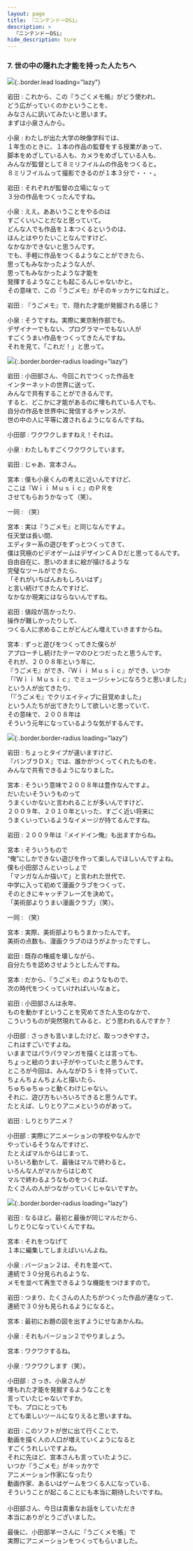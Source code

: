 ```yaml
---
layout: page
title: 『ニンテンドーDSi』
description: >
  『ニンテンドーDSi』
hide_description: ture
---
```


### 7. 世の中の隠れた才能を持った人たちへ

![](/interviews/jp/nds/XXXX/vol1/img/mainvisual7.jpg){:.border.lead loading="lazy"}

岩田
: これから、この『うごくメモ帳』がどう使われ、<br>どう広がっていくのかということを、<br>みなさんに訊いてみたいと思います。<br>まずは小泉さんから。

小泉
: わたしが出た大学の映像学科では、<br>１年生のときに、１本の作品の監督をする授業があって、<br>脚本をめざしている人も、カメラをめざしている人も、<br>みんなが監督として８ミリフイルムの作品をつくると。<br>８ミリフイルムって撮影できるのが１本３分で・・・。

岩田
: それぞれが監督の立場になって<br>３分の作品をつくったんですね。

小泉
: ええ。ああいうことをやるのは<br>すごくいいことだなと思っていて。<br>どんな人でも作品を１本つくるというのは、<br>ほんとはやりたいことなんですけど、<br>なかなかできないと思うんです。<br>でも、手軽に作品をつくるようなことができたら、<br>思ってもみなかったような人が、<br>思ってもみなかったような才能を<br>発揮するようなことも起こるんじゃないかと。<br>その意味で、この『うごメモ』がそのキッカケになればと。

岩田
: 『うごメモ』で、隠れた才能が発掘される感じ？

小泉
: そうですね。実際に東京制作部でも、<br>デザイナーでもない、プログラマーでもない人が<br>すごくうまい作品をつくってきたんですね。<br>それを見て、「これだ！」と思って。

![](/interviews/jp/nds/XXXX/vol1/img/image19.jpg){:.border.border-radius loading="lazy"}

岩田
: 小田部さん、今回これでつくった作品を<br>インターネットの世界に送って、<br>みんなで共有することができるんです。<br>すると、どこかに才能があるのに埋もれている人でも、<br>自分の作品を世界中に発信するチャンスが、<br>世の中の人に平等に渡されるようになるんですね。

小田部
: ワクワクしますねえ！それは。

小泉
: わたしもすごくワクワクしています。

岩田
: じゃあ、宮本さん。

宮本
: 僕も小泉くんの考えに近いんですけど、<br>ここは『Ｗｉｉ Ｍｕｓｉｃ』のＰＲを<br>させてもらおうかなって（笑）。

一同
: （笑）

宮本
: 実は『うごメモ』と同じなんですよ。<br>任天堂は長い間、<br>エディター系の遊びをずっとつくってきて、<br>僕は究極のビデオゲームはデザインＣＡＤだと思ってるんです。<br>自由自在に、思いのままに絵が描けるような<br>完璧なツールができたら、<br>「それがいちばんおもしろいはず」<br>と言い続けてきたんですけど、<br>なかなか現実にはならないんですね。

岩田
: 値段が高かったり、<br>操作が難しかったりして、<br>つくる人に求めることがどんどん増えていきますからね。

宮本
: ずっと遊びをつくってきた僕らが<br>アプローチし続けたテーマのひとつだったと思うんです。<br>それが、２００８年という年に、<br>『うごメモ』ができ、『Ｗｉｉ Ｍｕｓｉｃ』ができ、いつか<br>「『Ｗｉｉ Ｍｕｓｉｃ』でミュージシャンになろうと思いました」<br>という人が出てきたり、<br>「『うごメモ』でクリエイティブに目覚めました」<br>という人たちが出てきたりして欲しいと思っていて、<br>その意味で、２００８年は<br>そういう元年になっているような気がするんです。

![](/interviews/jp/nds/XXXX/vol1/img/image20.jpg){:.border.border-radius loading="lazy"}

岩田
: ちょっとタイプが違いますけど、<br>『バンブラＤＸ』では、誰かがつくってくれたものを、<br>みんなで共有できるようになりました。

宮本
: そういう意味で２００８年は豊作なんですよ。<br>だいたいそういうものって<br>うまくいかないと言われることが多いんですけど、<br>２００９年、２０１０年といった、すごく近い将来に<br>うまくいっているようなイメージが持てるんですね。

岩田
: ２００９年は『メイドイン俺』も出ますからね。

宮本
: そういうもので<br>“俺”にしかできない遊びを作って楽しんでほしいんですよね。<br>僕も小田部さんといっしょで<br>「マンガなんか描いて」と言われた世代で、<br>中学に入って初めて漫画クラブをつくって、<br>そのときにキャッチフレーズを決めて。<br>「美術部よりうまい漫画クラブ」（笑）。

一同
: （笑）

宮本
: 実際、美術部よりもうまかったんです。<br>美術の点数も、漫画クラブのほうがよかったですし。

岩田
: 既存の権威を壊しながら、<br>自分たちを認めさせようとしたんですね。

宮本
: だから、『うごメモ』のようなもので、<br>次の時代をつくっていければいいなぁと。

岩田
: 小田部さんは永年、<br>ものを動かすということを究めてきた人生のなかで、<br>こういうものが突然現れてみると、どう思われるんですか？

小田部
: さっきも言いましたけど、取っつきやすさ。<br>これはすごいですよね。<br>いままではパラパラマンガを描くとは言っても、<br>ちょっと絵のうまい子がやっていたと思うんです。<br>ところが今回は、みんながＤＳｉを持っていて、<br>ちょんちょんちょんと描いたら、<br>ちゅちゅちゅっと動くわけじゃない。<br>それに、遊び方もいろいろできると思うんです。<br>たとえば、しりとりアニメというのがあって。

岩田
: しりとりアニメ？

小田部
: 実際にアニメーションの学校やなんかで<br>やっているそうなんですけど、<br>たとえばマルからはじまって、<br>いろいろ動かして、最後はマルで終わると。<br>いろんな人がマルからはじめて<br>マルで終わるようなものをつくれば、<br>たくさんの人がつながっていくじゃないですか。

![](/interviews/jp/nds/XXXX/vol1/img/image21.jpg){:.border.border-radius loading="lazy"}

岩田
: なるほど。最初と最後が同じマルだから、<br>しりとりになっていくんですね。

宮本
: それをつなげて<br>１本に編集してしまえばいいんよね。

小泉
: バージョン２は、それを並べて、<br>連続で３０分見られるような、<br>メモを並べて再生できるような機能をつけますので。

岩田
: つまり、たくさんの人たちがつくった作品が連なって、<br>連続で３０分も見られるようになると。

宮本
: 最初にお題の図を出すようにせなあかんね。

小泉
: それもバージョン２でやりましょう。

宮本
: ワクワクするね。

小泉
: ワクワクします（笑）。

小田部
: さっき、小泉さんが<br>埋もれた才能を発掘するようなことを<br>言っていたじゃないですか。<br>でも、プロにとっても<br>とても楽しいツールになりえると思いますね。

岩田
: このソフトが世に出て行くことで、<br>動画を描く人の人口が増えていくようになると<br>すごくうれしいですよね。<br>それに先ほど、宮本さんも言っていたように、<br>いつか『うごメモ』がキッカケで<br>アニメーション作家になったり<br>動画作家、あるいはゲームをつくる人になっている、<br>そういうことが起こることにも本当に期待したいですね。<br>&nbsp;<br>小田部さん、今日は貴重なお話をしていただき<br>本当にありがとうございました。





最後に、小田部羊一さんに『うごくメモ帳』で<br>実際にアニメーションをつくってもらいました。


